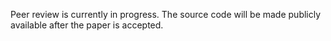 Peer review is currently in progress. The source code will be made publicly available after the paper is accepted.
